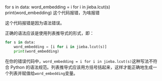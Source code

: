 for s in data:
    word_embedding = i for i in jieba.lcut(s)
    print(word_embedding)
这个代码报错，为啥报错


这个代码报错是因为语法错误。

正确的语法应该是使用列表推导式的形式，即：

```python
for s in data:
    word_embedding = [i for i in jieba.lcut(s)]
    print(word_embedding)
```

在你的错误代码中，`word_embedding = i for i in jieba.lcut(s)`这种写法不符合 Python 的语法规范。列表推导式应该用方括号括起来，这样才能正确地生成一个列表并赋值给`word_embedding`变量。
